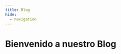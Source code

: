 ```yaml
---
title: Blog
hide:
  - navigation
---
```

# Bienvenido a nuestro Blog
<div class="md-content" data-md-component="content">
  <div class="md-content__inner">
    <link rel="stylesheet" href="../stylesheets/extra.css">
    <div id="posts"></div>
    <script>
    // Cargar el archivo JSON y mostrar los posts
    fetch('./postsEs.json')
      .then(response => response.json())
      .then(data => {
        const postsContainer = document.getElementById('posts');
        if (data.posts && Array.isArray(data.posts)) {
          data.posts.forEach(post => {
            const postElement = document.createElement('div');
            postElement.innerHTML = `
                <em style="display: block; margin-bottom: 0;">${post.date}</em>
              <h2 style="margin-top: 0;">${post.title}</h2>
              <p>${post.description}</p>
              <p><a href="/es/blog/posts/${post.link}/">Continua leyendo</a></p>
              <br>
            `;
            postsContainer.appendChild(postElement);
          });
        } else {
          console.error('No hay posts disponibles.');
        }
      })
      .catch(error => console.error('Error al cargar el JSON:', error));
  </script>
  </div>
</div>
